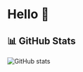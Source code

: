 # Hello 👋

## 📊 GitHub Stats
![GitHub stats](https://github-readme-stats.vercel.app/api?username=parklabo&show_icons=true&theme=radical)
